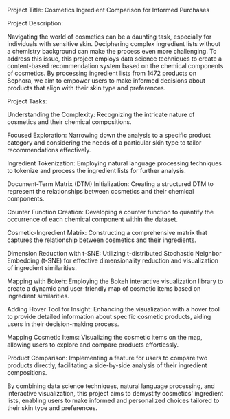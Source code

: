 Project Title: Cosmetics Ingredient Comparison for Informed Purchases

Project Description:

Navigating the world of cosmetics can be a daunting task, especially for individuals with sensitive skin. Deciphering complex ingredient lists without a chemistry background can make the process even more challenging. To address this issue, this project employs data science techniques to create a content-based recommendation system based on the chemical components of cosmetics. By processing ingredient lists from 1472 products on Sephora, we aim to empower users to make informed decisions about products that align with their skin type and preferences.

Project Tasks:

Understanding the Complexity:
Recognizing the intricate nature of cosmetics and their chemical compositions.

Focused Exploration:
Narrowing down the analysis to a specific product category and considering the needs of a particular skin type to tailor recommendations effectively.

Ingredient Tokenization:
Employing natural language processing techniques to tokenize and process the ingredient lists for further analysis.

Document-Term Matrix (DTM) Initialization:
Creating a structured DTM to represent the relationships between cosmetics and their chemical components.

Counter Function Creation:
Developing a counter function to quantify the occurrence of each chemical component within the dataset.

Cosmetic-Ingredient Matrix:
Constructing a comprehensive matrix that captures the relationship between cosmetics and their ingredients.

Dimension Reduction with t-SNE:
Utilizing t-distributed Stochastic Neighbor Embedding (t-SNE) for effective dimensionality reduction and visualization of ingredient similarities.

Mapping with Bokeh:
Employing the Bokeh interactive visualization library to create a dynamic and user-friendly map of cosmetic items based on ingredient similarities.

Adding Hover Tool for Insight:
Enhancing the visualization with a hover tool to provide detailed information about specific cosmetic products, aiding users in their decision-making process.

Mapping Cosmetic Items:
Visualizing the cosmetic items on the map, allowing users to explore and compare products effortlessly.

Product Comparison:
Implementing a feature for users to compare two products directly, facilitating a side-by-side analysis of their ingredient compositions.

By combining data science techniques, natural language processing, and interactive visualization, this project aims to demystify cosmetics' ingredient lists, enabling users to make informed and personalized choices tailored to their skin type and preferences.